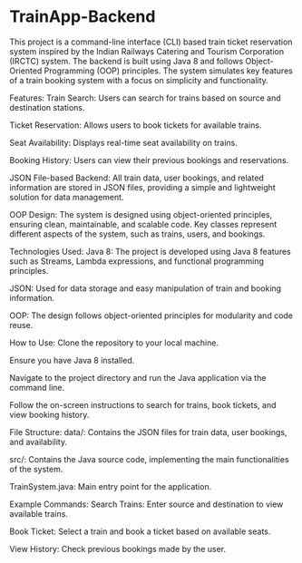 # TrainApp-Backend

This project is a command-line interface (CLI) based train ticket reservation system inspired by the Indian Railways Catering and Tourism Corporation (IRCTC) system. The backend is built using Java 8 and follows Object-Oriented Programming (OOP) principles. The system simulates key features of a train booking system with a focus on simplicity and functionality.

Features:
Train Search: Users can search for trains based on source and destination stations.

Ticket Reservation: Allows users to book tickets for available trains.

Seat Availability: Displays real-time seat availability on trains.

Booking History: Users can view their previous bookings and reservations.

JSON File-based Backend: All train data, user bookings, and related information are stored in JSON files, providing a simple and lightweight solution for data management.

OOP Design: The system is designed using object-oriented principles, ensuring clean, maintainable, and scalable code. Key classes represent different aspects of the system, such as trains, users, and bookings.

Technologies Used:
Java 8: The project is developed using Java 8 features such as Streams, Lambda expressions, and functional programming principles.

JSON: Used for data storage and easy manipulation of train and booking information.

OOP: The design follows object-oriented principles for modularity and code reuse.

How to Use:
Clone the repository to your local machine.

Ensure you have Java 8 installed.

Navigate to the project directory and run the Java application via the command line.

Follow the on-screen instructions to search for trains, book tickets, and view booking history.

File Structure:
data/: Contains the JSON files for train data, user bookings, and availability.

src/: Contains the Java source code, implementing the main functionalities of the system.

TrainSystem.java: Main entry point for the application.

Example Commands:
Search Trains: Enter source and destination to view available trains.

Book Ticket: Select a train and book a ticket based on available seats.

View History: Check previous bookings made by the user.
